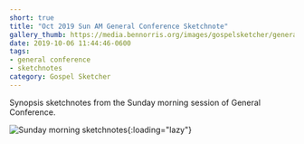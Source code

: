 ```yaml
---
short: true
title: "Oct 2019 Sun AM General Conference Sketchnote"
gallery_thumb: https://media.bennorris.org/images/gospelsketcher/general-conference/oct-2019/general-conference-sun-am-sketchnote.jpg
date: 2019-10-06 11:44:46-0600
tags:
- general conference
- sketchnotes
category: Gospel Sketcher
---
```


Synopsis sketchnotes from the Sunday morning session of General Conference.

![Sunday morning sketchnotes](https://media.bennorris.org/images/gospelsketcher/general-conference/oct-2019/general-conference-sun-am-sketchnote.jpg){:loading="lazy"}
